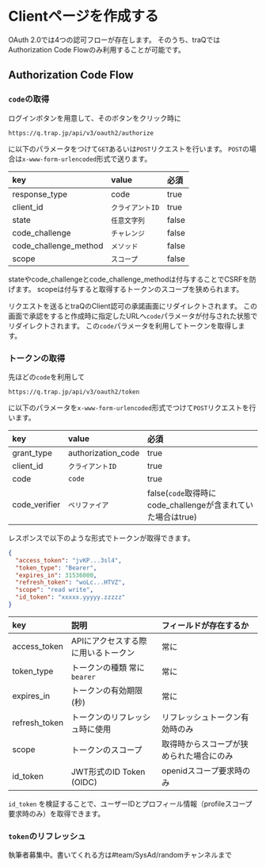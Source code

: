 # Clientページを作成する

OAuth 2.0では4つの認可フローが存在します。
そのうち、traQではAuthorization Code Flowのみ利用することが可能です。

## Authorization Code Flow

### `code`の取得

ログインボタンを用意して、そのボタンをクリック時に
```
https://q.trap.jp/api/v3/oauth2/authorize
```
に以下のパラメータをつけて`GET`あるいは`POST`リクエストを行います。
`POST`の場合は`x-www-form-urlencoded`形式で送ります。

| key                   | value            | 必須  |
| :-------------------- | :--------------- | :---- |
| response_type         | code             | true  |
| client_id             | `クライアントID` | true  |
| state                 | `任意文字列`     | false |
| code_challenge        | `チャレンジ`     | false |
| code_challenge_method | `メソッド`       | false |
| scope                 | `スコープ`       | false |

stateやcode_challengeとcode_challenge_methodは付与することでCSRFを防げます。
scopeは付与すると取得するトークンのスコープを狭められます。

リクエストを送るとtraQのClient認可の承諾画面にリダイレクトされます。
この画面で承認をすると作成時に指定したURLへ`code`パラメータが付与された状態でリダイレクトされます。
この`code`パラメータを利用してトークンを取得します。

### トークンの取得

先ほどの`code`を利用して
```
https://q.trap.jp/api/v3/oauth2/token
```
に以下のパラメータを`x-www-form-urlencoded`形式でつけて`POST`リクエストを行います。

| key           | value              | 必須                                                        |
| :------------ | :----------------- | :---------------------------------------------------------- |
| grant_type    | authorization_code | true                                                        |
| client_id     | `クライアントID`   | true                                                        |
| code          | `code`             | true                                                        |
| code_verifier | `ベリファイア`     | false(`code`取得時にcode_challengeが含まれていた場合はtrue) |

レスポンスで以下のような形式でトークンが取得できます。

```json
{
  "access_token": "jvKP...3sl4",
  "token_type": "Bearer",
  "expires_in": 31536000,
  "refresh_token": "woLc...HTVZ",
  "scope": "read write",
  "id_token": "xxxxx.yyyyy.zzzzz"
}
```

| key | 説明 | フィールドが存在するか |
| :-- | :-- | :-- |
| access_token | APIにアクセスする際に用いるトークン | 常に |
| token_type | トークンの種類 常に `bearer` | 常に |
| expires_in | トークンの有効期限 (秒) | 常に |
| refresh_token | トークンのリフレッシュ時に使用 | リフレッシュトークン有効時のみ |
| scope | トークンのスコープ | 取得時からスコープが狭められた場合にのみ |
| id_token | JWT形式のID Token (OIDC) | openidスコープ要求時のみ |

`id_token` を検証することで、ユーザーIDとプロフィール情報（profileスコープ要求時のみ）を取得できます。

### `token`のリフレッシュ

執筆者募集中。書いてくれる方は#team/SysAd/randomチャンネルまで
